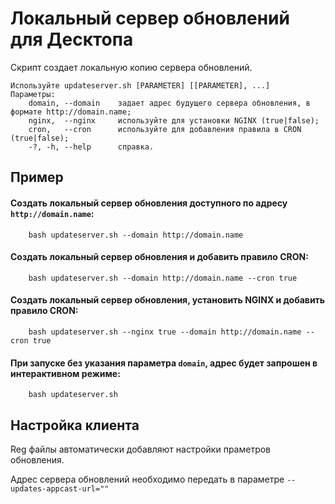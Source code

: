 # Локальный сервер обновлений для Десктопа
Скрипт создает локальную копию сервера обновлений.

    Используйте updateserver.sh [PARAMETER] [[PARAMETER], ...]
    Параметры:
        domain, --domain	задает адрес будущего сервера обновления, в формате http://domain.name;
		nginx,  --nginx		используйте для установки NGINX (true|false);
		cron,   --cron		используйте для добавления правила в CRON (true|false);
		-?, -h, --help		справка.
   
## Пример
#### Создать локальный сервер обновления доступного по адресу `http://domain.name`:
		bash updateserver.sh --domain http://domain.name
#### Создать локальный сервер обновления и добавить правило CRON:
		bash updateserver.sh --domain http://domain.name --cron true
#### Создать локальный сервер обновления, установить NGINX и добавить правило CRON:
		bash updateserver.sh --nginx true --domain http://domain.name --cron true
#### При запуске без указания параметра `domain`, адрес будет запрошен в интерактивном режиме:
		bash updateserver.sh

## Настройка клиента
Reg файлы автоматически добавляют настройки праметров обновления.

Адрес сервера обновлений необходимо передать в параметре `--updates-appcast-url=""`

